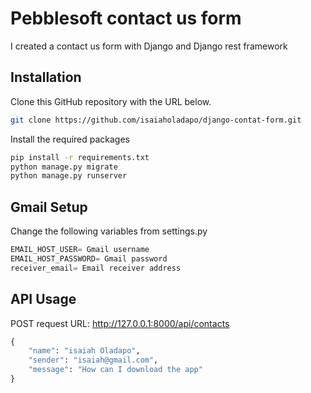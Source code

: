 # Pebblesoft contact us form

I created a contact us form with Django and Django rest framework 
## Installation

Clone this GitHub repository with the URL below.

```bash
git clone https://github.com/isaiaholadapo/django-contat-form.git
```
Install the required packages

```bash
pip install -r requirements.txt
python manage.py migrate
python manage.py runserver
```
## Gmail Setup

Change the following variables from settings.py

```python
EMAIL_HOST_USER= Gmail username
EMAIL_HOST_PASSWORD= Gmail password
receiver_email= Email receiver address
```
## API Usage
POST request URL: http://127.0.0.1:8000/api/contacts


```python
{
    "name": "isaiah Oladapo",
    "sender": "isaiah@gmail.com",
    "message": "How can I download the app"
}
```

